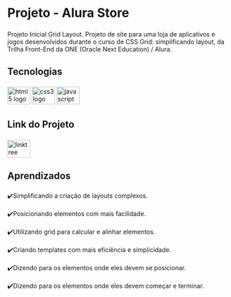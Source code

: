 <h1 align="left">Projeto - Alura Store</h1>

###

<p align="left">Projeto Inicial Grid Layout. Projeto de site para uma loja de aplicativos e jogos desenvolvidos durante o curso de CSS Grid: simplificando layout, da Trilha Front-End da ONE (Oracle Next Education) / Alura.</p>

###

<h2 align="left">Tecnologias</h2>

###

<div align="left">
  <img src="https://cdn.jsdelivr.net/gh/devicons/devicon/icons/html5/html5-original.svg" height="40" width="52" alt="html5 logo"  />
  <img src="https://cdn.jsdelivr.net/gh/devicons/devicon/icons/css3/css3-original.svg" height="40" width="52" alt="css3 logo"  />
  <img src="https://cdn.jsdelivr.net/gh/devicons/devicon/icons/javascript/javascript-original.svg" height="40" width="52" alt="javascript logo"  />
</div>

###

<h2 align="left">Link do Projeto</h2>

###

<div align="left">
  <a href="https://eversonvieiradelima.github.io/Alura-Store/" target="_blank">
    <img src="https://cdn-icons-png.flaticon.com/512/455/455893.png" width="52" height="40" alt="linktree logo"  />
  </a>
</div>

###

<h2 align="left">Aprendizados</h2>

###

<p align="left">✔️Simplificando a criação de layouts complexos.<br><br>✔️Posicionando elementos com mais facilidade.<br><br>✔️Utilizando grid para calcular e alinhar elementos.<br><br>✔️Criando templates com mais eficiência e simplicidade.<br><br>✔️Dizendo para os elementos onde eles devem se posicionar.<br><br>✔️Dizendo para os elementos onde eles devem começar e terminar.</p>

###
